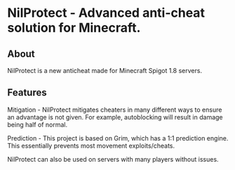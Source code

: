 # NilProtect - Advanced anti-cheat solution for Minecraft.

## About
NilProtect is a new anticheat made for Minecraft Spigot 1.8 servers.

## Features
Mitigation - NilProtect mitigates cheaters in many different ways to ensure an advantage is not given. For example, autoblocking will result in damage being half of normal.

Prediction - This project is based on Grim, which has a 1:1 prediction engine. This essentially prevents most movement exploits/cheats.

NilProtect can also be used on servers with many players without issues.

